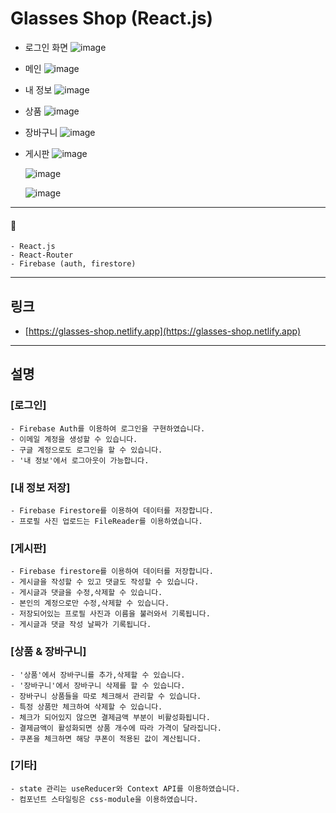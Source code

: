 # Glasses Shop (React.js)

- 로그인 화면
  ![image](https://user-images.githubusercontent.com/56675004/104903916-f0e58300-59c3-11eb-89d0-bc960437428c.png)

- 메인
  ![image](https://user-images.githubusercontent.com/56675004/104909889-e29b6500-59cb-11eb-8fb4-e30ba6d7e10d.png)

- 내 정보
  ![image](https://user-images.githubusercontent.com/56675004/104904599-afa1a300-59c4-11eb-96ea-896d7a7a7cba.png)

- 상품
  ![image](https://user-images.githubusercontent.com/56675004/104904127-2db17a00-59c4-11eb-89e1-77973350a7af.png)

- 장바구니
  ![image](https://user-images.githubusercontent.com/56675004/104904496-900a7a80-59c4-11eb-87ed-8bb299749e2c.png)

- 게시판
  ![image](https://user-images.githubusercontent.com/56675004/104904212-4588fe00-59c4-11eb-937f-653b64e412ac.png)

  ![image](https://user-images.githubusercontent.com/56675004/104904261-546fb080-59c4-11eb-9d8f-b98d25df42c0.png)

  ![image](https://user-images.githubusercontent.com/56675004/104904428-7e28d780-59c4-11eb-9d59-246b43a5c567.png)

---

#### 📌

```
- React.js
- React-Router
- Firebase (auth, firestore)
```

---

## 링크

- [https://glasses-shop.netlify.app](https://glasses-shop.netlify.app)

---

## 설명

### [로그인]

```
- Firebase Auth를 이용하여 로그인을 구현하였습니다.
- 이메일 계정을 생성할 수 있습니다.
- 구글 계정으로도 로그인을 할 수 있습니다.
- '내 정보'에서 로그아웃이 가능합니다.
```

### [내 정보 저장]

```
- Firebase Firestore를 이용하여 데이터를 저장합니다.
- 프로필 사진 업로드는 FileReader를 이용하였습니다.
```

### [게시판]

```
- Firebase firestore를 이용하여 데이터를 저장합니다.
- 게시글을 작성할 수 있고 댓글도 작성할 수 있습니다.
- 게시글과 댓글을 수정,삭제할 수 있습니다.
- 본인의 계정으로만 수정,삭제할 수 있습니다.
- 저장되어있는 프로필 사진과 이름을 불러와서 기록됩니다.
- 게시글과 댓글 작성 날짜가 기록됩니다.
```

### [상품 & 장바구니]

```
- '상품'에서 장바구니를 추가,삭제할 수 있습니다.
- '장바구니'에서 장바구니 삭제를 할 수 있습니다.
- 장바구니 상품들을 따로 체크해서 관리할 수 있습니다.
- 특정 상품만 체크하여 삭제할 수 있습니다.
- 체크가 되어있지 않으면 결제금액 부분이 비활성화됩니다.
- 결제금액이 활성화되면 상품 개수에 따라 가격이 달라집니다.
- 쿠폰을 체크하면 해당 쿠폰이 적용된 값이 계산됩니다.
```

### [기타]

```
- state 관리는 useReducer와 Context API를 이용하였습니다.
- 컴포넌트 스타일링은 css-module을 이용하였습니다.
```
